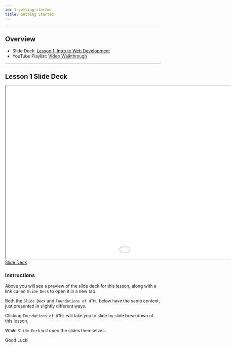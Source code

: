 ```yaml
---
id: 1-getting-started
title: Getting Started
---
```


---

## Overview
* Slide Deck: <a href="https://slides.com/lennyroyroy/deck#/" target="_blank">Lesson 1: Intro to Web Development</a>
* YouTube Playlist: <a href="https://www.youtube.com/watch?v=Srh9Nfl9yNI&list=PLQM_a_t68i6dOmy8ZstsSI82uU-P9fXOC&index=2&t=0s" target="_blank">Video Walkthrough</a>


---




<div class="iframe-section">

## Lesson 1 Slide Deck


<div class="iframe-container">
  <iframe width="1425" height="559" src="//slides.com/lennyroyroy/deck/embed"></iframe>
</div>
<a href="https://slides.com/lennyroyroy/deck#/" target="_blank" class="button iframe-button">Slide Deck</a>
</div>


### Instructions
Above you will see a preview of the slide deck for this lesson, along with a link called ```Slide Deck``` to open it in a new tab. 

Both the ```Slide Deck``` and ```Foundations of HTML``` below have the same content, just presented in slightly different ways. 

Clicking ```Foundations of HTML``` will take you to slide by slide breakdown of this lesson.

While ```Slide Deck``` will open the slides themselves. 

Good Luck!










